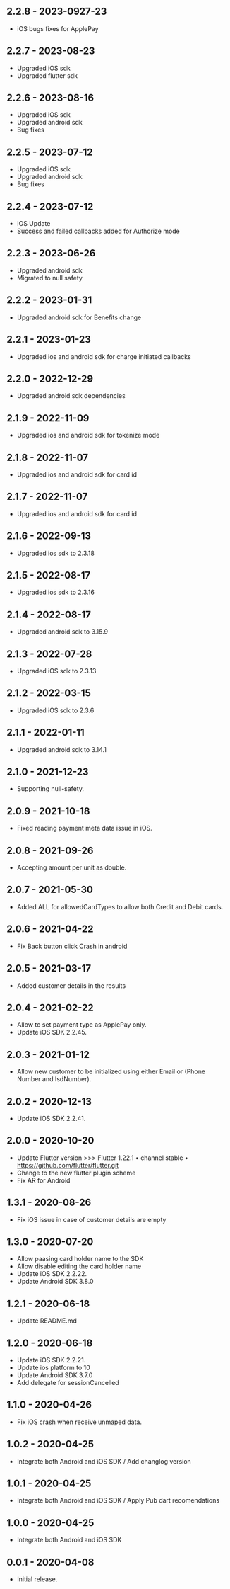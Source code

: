 ## 2.2.8 - 2023-0927-23
- iOS bugs fixes for ApplePay

## 2.2.7 - 2023-08-23
- Upgraded iOS sdk
- Upgraded flutter sdk

## 2.2.6 - 2023-08-16
- Upgraded iOS sdk
- Upgraded android sdk
- Bug fixes

## 2.2.5 - 2023-07-12
- Upgraded iOS sdk
- Upgraded android sdk
- Bug fixes

## 2.2.4 - 2023-07-12
- iOS Update
- Success and failed callbacks added for Authorize mode

## 2.2.3 - 2023-06-26
- Upgraded android sdk
- Migrated to null safety

## 2.2.2 - 2023-01-31
- Upgraded android sdk for Benefits change

## 2.2.1 - 2023-01-23
- Upgraded ios and android sdk for charge initiated callbacks

## 2.2.0 - 2022-12-29
- Upgraded android sdk dependencies

## 2.1.9 - 2022-11-09
- Upgraded ios and android sdk for tokenize mode

## 2.1.8 - 2022-11-07
- Upgraded ios and android sdk for card id

## 2.1.7 - 2022-11-07
- Upgraded ios and android sdk for card id

## 2.1.6 - 2022-09-13
- Upgraded ios sdk to 2.3.18

## 2.1.5 - 2022-08-17
- Upgraded ios sdk to 2.3.16

## 2.1.4 - 2022-08-17
- Upgraded android sdk to 3.15.9

## 2.1.3 - 2022-07-28
- Upgraded iOS sdk to 2.3.13

## 2.1.2 - 2022-03-15
- Upgraded iOS sdk to 2.3.6

## 2.1.1 - 2022-01-11
- Upgraded android sdk to 3.14.1

## 2.1.0 - 2021-12-23
- Supporting null-safety.

## 2.0.9 - 2021-10-18
- Fixed reading payment meta data issue in iOS.

## 2.0.8 - 2021-09-26
- Accepting amount per unit as double.

## 2.0.7 - 2021-05-30
- Added ALL for allowedCardTypes to allow both Credit and Debit cards.

## 2.0.6 - 2021-04-22
- Fix Back button click Crash in android

## 2.0.5 - 2021-03-17
- Added customer details in the results

## 2.0.4 - 2021-02-22
- Allow to set payment type as ApplePay only.
- Update iOS SDK 2.2.45.

## 2.0.3 - 2021-01-12
- Allow new customer to be initialized using either Email or (Phone Number and IsdNumber).

## 2.0.2 - 2020-12-13
- Update iOS SDK 2.2.41.

## 2.0.0 - 2020-10-20
- Update Flutter version  >>> Flutter 1.22.1 • channel stable • https://github.com/flutter/flutter.git
- Change to the new flutter plugin scheme
- Fix AR for Android


## 1.3.1 - 2020-08-26
- Fix iOS issue in case of customer details are empty

## 1.3.0 - 2020-07-20
- Allow paasing card holder name to the SDK
- Allow disable editing the card holder name
- Update iOS SDK 2.2.22.
- Update Android SDK 3.8.0

## 1.2.1 - 2020-06-18
- Update README.md

## 1.2.0 - 2020-06-18
- Update iOS SDK 2.2.21.
- Update ios platform to 10
- Update Android SDK 3.7.0
- Add delegate for sessionCancelled

## 1.1.0 - 2020-04-26
- Fix iOS crash when receive unmaped data.

## 1.0.2 - 2020-04-25
- Integrate both Android and iOS SDK / Add changlog version

## 1.0.1 - 2020-04-25
- Integrate both Android and iOS SDK / Apply Pub dart recomendations

## 1.0.0 - 2020-04-25
- Integrate both Android and iOS SDK

## 0.0.1 - 2020-04-08
- Initial release.